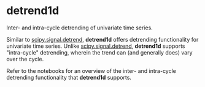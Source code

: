 # detrend1d
Inter- and intra-cycle detrending of univariate time series.

Similar to [scipy.signal.detrend](https://docs.scipy.org/doc/scipy/reference/generated/scipy.signal.detrend.html), **detrend1d** offers detrending functionality for univariate time series. Unlike [scipy.signal.detrend](https://docs.scipy.org/doc/scipy/reference/generated/scipy.signal.detrend.html), **detrend1d** supports "intra-cycle" detrending, wherein the trend can (and generally does) vary over the cycle.

Refer to the notebooks for an overview of the inter- and intra-cycle detrending functionality that **detrend1d** supports.
